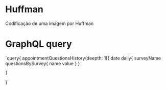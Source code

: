 # Huffman
Codificação de uma imagem por Huffman

# GraphQL query

´query{
    appointmentQuestionsHistory(deepth: 1){
        date
        daily{
            surveyName
            questionsBySurvey{
                name
                value
            }
        }
                                                                                                                         
    }
}´
